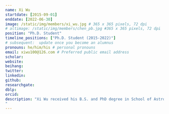 ```yaml
---
name: Xi Wu
startdate: [2015-09-01]
enddate: [2022-06-30]
image: /static/img/members/xi_wu.jpg # 365 x 365 pixels, 72 dpi
# altimage: /static/img/members/chen_pb.jpg #365 x 365 pixels, 72 dpi
position: "Ph.D. Student"
timeline_positions: ["Ph.D. Student (2015-2022)"]
# subsequent:  update once you become an alumnus
pronouns: he/him/his # personal pronouns
email: xiwu100@126.com # Preferred public email address
scholar: 
website: 
beihang:
twitter:
linkedin:
github: 
researchgate:
dblp: 
orcid: 
description: "Xi Wu received his B.S. and PhD degree in School of Astronautics, Beihang University in 2015 and 2022. His research interests include image processing, pattern recognition and machine learning. 
"
---
```

